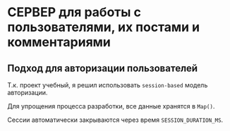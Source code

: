 # СЕРВЕР для работы с пользователями, их постами и комментариями

## Подход для авторизации пользователей

Т.к. проект учебный, я решил использовать `session-based` модель авторизации.

Для упрощения процесса разработки, все данные хранятся в `Map()`.
 
Сессии автоматически закрываются через время `SESSION_DURATION_MS`.
